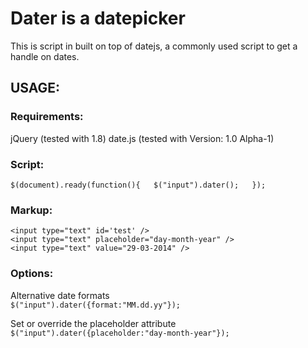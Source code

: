 # Dater is a datepicker

This is script in built on top of datejs, a commonly used script to get a handle on dates. 

## USAGE:

### Requirements:
jQuery (tested with 1.8)
date.js (tested with Version: 1.0 Alpha-1)

### Script:
`$(document).ready(function(){  
    $("input").dater();  
});`

### Markup:
`<input type="text" id='test' />`  
`<input type="text" placeholder="day-month-year" />`  
`<input type="text" value="29-03-2014" />`  

### Options:
Alternative date formats  
`$("input").dater({format:"MM.dd.yy"});`   

Set or override the placeholder attribute  
`$("input").dater({placeholder:"day-month-year"});` 

